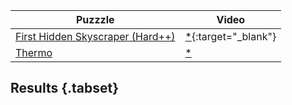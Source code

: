 
|Puzzzle|Video|
|--|--|
| [First Hidden Skyscraper (Hard++)](https://cracking-the-cryptic.web.app/sudoku/n7hqf83H9P) | [*](https://www.youtube.com/watch?v=_Q9E_AUdzN0&t=1949s){:target="_blank"} |
|[Thermo](https://cracking-the-cryptic.web.app/sudoku/rttQ3883Fn)|[*](https://www.youtube.com/watch?v=Kgw2d0X5vDU&t=344s)

## Results {.tabset}
